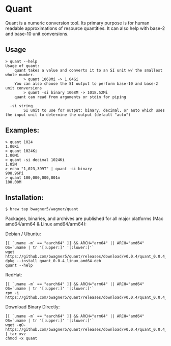 # Quant

Quant is a numeric conversion tool. Its primary purpose is for human readable approximations of resource quantities. It can also help with base-2 and base-10 unit conversions. 

## Usage

```
> quant --help
Usage of quant:
	quant takes a value and converts it to an SI unit w/ the smallest whole number.
		> quant 1068Mi -> 1.04Gi
	You can also choose the SI output to perform base-10 and base-2 unit conversions
		> quant -si binary 1068M -> 1018.52Mi
	quant can read from arguments or stdin for piping

  -si string
    	SI unit to use for output: binary, decimal, or auto which uses the input unit to determine the output (default "auto")
```

## Examples:

```
> quant 1024
1.00Ki
> quant 1024Ki
1.00Mi
> quant -si decimal 1024Ki
1.05M
> echo "1,023,399T" | quant -si binary
908.96Pi
> quant 100,000,000,001m
100.00M
```

## Installation:

```
$ brew tap bwagner5/wagner/quant
```

Packages, binaries, and archives are published for all major platforms (Mac amd64/arm64 & Linux amd64/arm64):

Debian / Ubuntu:

```
[[ `uname -m` == "aarch64" ]] && ARCH="arm64" || ARCH="amd64"
OS=`uname | tr '[:upper:]' '[:lower:]'`
wget https://github.com/bwagner5/quant/releases/download/v0.0.4/quant_0.0.4_${OS}_${ARCH}.deb
dpkg --install quant_0.0.4_linux_amd64.deb
quant --help
```

RedHat:

```
[[ `uname -m` == "aarch64" ]] && ARCH="arm64" || ARCH="amd64"
OS=`uname | tr '[:upper:]' '[:lower:]'`
rpm -i https://github.com/bwagner5/quant/releases/download/v0.0.4/quant_0.0.4_${OS}_${ARCH}.rpm
```

Download Binary Directly:

```
[[ `uname -m` == "aarch64" ]] && ARCH="arm64" || ARCH="amd64"
OS=`uname | tr '[:upper:]' '[:lower:]'`
wget -qO- https://github.com/bwagner5/quant/releases/download/v0.0.4/quant_0.0.4_${OS}_${ARCH}.tar.gz | tar xvz
chmod +x quant
```